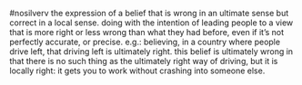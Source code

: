 #nosilverv 
the expression of a belief that is wrong in an ultimate sense but correct in a local sense. doing with the intention of leading people to a view that is more right or less wrong than what they had before, even if it’s not perfectly accurate, or precise. 
e.g.: believing, in a country where people drive left, that driving left is ultimately right. this belief is ultimately wrong in that there is no such thing as the ultimately right way of driving, but it is locally right: it gets you to work without crashing into someone else.

